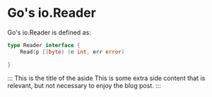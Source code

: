 # Go's io.Reader

Go's io.Reader is defined as:

```go
type Reader interface {
    Read(p []byte) (n int, err error)

}
```

::: This is the title of the aside
This is some extra side content that is relevant, but not necessary to enjoy
the blog post.
:::
